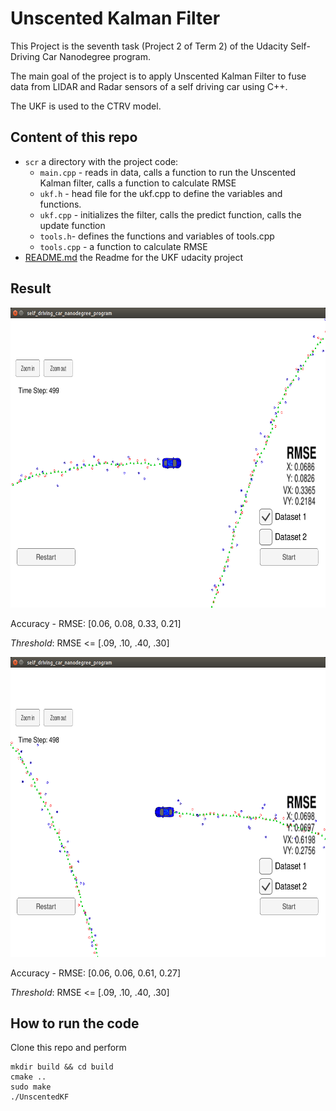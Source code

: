 # Unscented Kalman Filter
This Project is the seventh task (Project 2 of Term 2) of the Udacity Self-Driving Car Nanodegree program. 

The main goal of the project is to apply Unscented Kalman Filter to fuse data from LIDAR and Radar sensors of a self driving car using C++.

The UKF is used to the CTRV model.

## Content of this repo
- `scr` a directory with the project code:
  - `main.cpp` - reads in data, calls a function to run the Unscented Kalman filter, calls a function to calculate RMSE
  - `ukf.h` - head file for the ukf.cpp to define the variables and functions.
  - `ukf.cpp` - initializes the filter, calls the predict function, calls the update function
  - `tools.h`- defines the functions and variables of tools.cpp
  - `tools.cpp` - a function to calculate RMSE
- [README.md](README.md) the Readme for the UKF udacity project


## Result

<img width="640" height="480" src="./UKF-DS1.png" alt="dataset 1 results"/>

Accuracy - RMSE: [0.06, 0.08,  0.33,  0.21]

*Threshold*: RMSE <= [.09, .10, .40, .30]

<img width="640" height="480" src="./UKF-DS2.png" alt="dataset 2 results"/>

Accuracy - RMSE: [0.06, 0.06, 0.61, 0.27]

*Threshold*: RMSE <= [.09, .10, .40, .30]



## How to run the code
Clone this repo and perform 
```
mkdir build && cd build
cmake ..
sudo make
./UnscentedKF 
```




